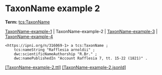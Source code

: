 # TaxonName example 2


**Term:** [tcs:TaxonName](/terms/#tcs_taxonname)

[TaxonName-example-1](./TaxonName-example-1.html) | TaxonName-example-2 | [TaxonName-example-3](./TaxonName-example-3.html) | [TaxonName-example-4](./TaxonName-example-4.html)
```turtle
<https://ipni.org/n/316069-1> a tcs:TaxonName ;
    tcs:nameString "Rafflesia arnoldii" ;
    dwc:scientificNameAuthorship "R.Br." ;
    dwc:namePublishedIn "Account Rafflesia 7, tt. 15-22 (1821)" .
```

[&#91;TaxonName-example-2.ttl&#93;](https://github.com/tdwg/tcs2/blob/master/examples/TaxonName-example-2.ttl)&nbsp;[&#91;TaxonName-example-2.jsonld&#93;](https://github.com/tdwg/tcs2/blob/master/examples/TaxonName-example-2.jsonld)

